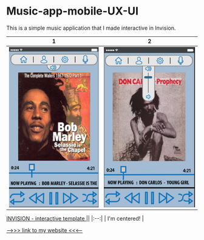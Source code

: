 # Music-app-mobile-UX-UI
This is a simple music application that I made interactive in Invision.


1                          |  2
:-------------------------:|:-------------------------:
![](https://github.com/arms0333/Music-app-mobile-UX-UI/blob/master/Screen%20Shot%202017-06-17%20at%207.41.42%20PM.png)  |  ![](https://github.com/arms0333/Music-app-mobile-UX-UI/blob/master/Screen%20Shot%202017-06-17%20at%207.44.05%20PM.png)

[INVISION - interactive template ](https://invis.io/R9C7HFO3M#/239445586_Screen_Shot_2017-06-17_At_7-41-14_PM)|| <!-- empty table header -->
|:--:| <!-- table header/body separator with center formatting -->
| I'm centered! | <!-- cell gets column's alignment -->



[-->>> link to my website <<<--](https://invis.io/R9C7HFO3M#/239445586_Screen_Shot_2017-06-17_At_7-41-14_PM)
